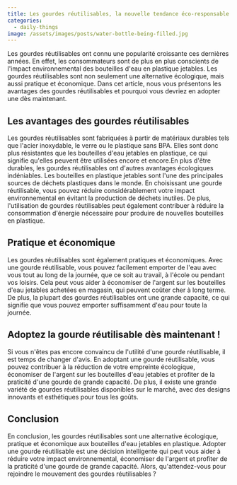 ```yaml
---
title: Les gourdes réutilisables, la nouvelle tendance éco-responsable à adopter !
categories:
  - daily-things
image: /assets/images/posts/water-bottle-being-filled.jpg
---
```


Les gourdes réutilisables ont connu une popularité croissante ces dernières années. En effet, les consommateurs sont de plus en plus conscients de l'impact environnemental des bouteilles d'eau en plastique jetables. Les gourdes réutilisables sont non seulement une alternative écologique, mais aussi pratique et économique. Dans cet article, nous vous présentons les avantages des gourdes réutilisables et pourquoi vous devriez en adopter une dès maintenant.

## Les avantages des gourdes réutilisables

Les gourdes réutilisables sont fabriquées à partir de matériaux durables tels que l'acier inoxydable, le verre ou le plastique sans BPA. Elles sont donc plus résistantes que les bouteilles d'eau jetables en plastique, ce qui signifie qu'elles peuvent être utilisées encore et encore.En plus d'être durables, les gourdes réutilisables ont d'autres avantages écologiques indéniables. Les bouteilles en plastique jetables sont l'une des principales sources de déchets plastiques dans le monde. En choisissant une gourde réutilisable, vous pouvez réduire considérablement votre impact environnemental en évitant la production de déchets inutiles. De plus, l'utilisation de gourdes réutilisables peut également contribuer à réduire la consommation d'énergie nécessaire pour produire de nouvelles bouteilles en plastique.

## Pratique et économique
Les gourdes réutilisables sont également pratiques et économiques. Avec une gourde réutilisable, vous pouvez facilement emporter de l'eau avec vous tout au long de la journée, que ce soit au travail, à l'école ou pendant vos loisirs. Cela peut vous aider à économiser de l'argent sur les bouteilles d'eau jetables achetées en magasin, qui peuvent coûter cher à long terme. De plus, la plupart des gourdes réutilisables ont une grande capacité, ce qui signifie que vous pouvez emporter suffisamment d'eau pour toute la journée.

## Adoptez la gourde réutilisable dès maintenant !
Si vous n'êtes pas encore convaincu de l'utilité d'une gourde réutilisable, il est temps de changer d'avis. En adoptant une gourde réutilisable, vous pouvez contribuer à la réduction de votre empreinte écologique, économiser de l'argent sur les bouteilles d'eau jetables et profiter de la praticité d'une gourde de grande capacité. De plus, il existe une grande variété de gourdes réutilisables disponibles sur le marché, avec des designs innovants et esthétiques pour tous les goûts.

## Conclusion
En conclusion, les gourdes réutilisables sont une alternative écologique, pratique et économique aux bouteilles d'eau jetables en plastique. Adopter une gourde réutilisable est une décision intelligente qui peut vous aider à réduire votre impact environnemental, économiser de l'argent et profiter de la praticité d'une gourde de grande capacité. Alors, qu'attendez-vous pour rejoindre le mouvement des gourdes réutilisables ?